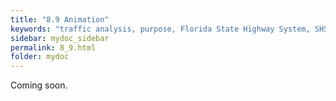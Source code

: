 ```yaml
---
title: "8.9	Animation"
keywords: "traffic analysis, purpose, Florida State Highway System, SHS"
sidebar: mydoc_sidebar
permalink: 8_9.html
folder: mydoc
---
```


<p>
  Coming soon.
</p>